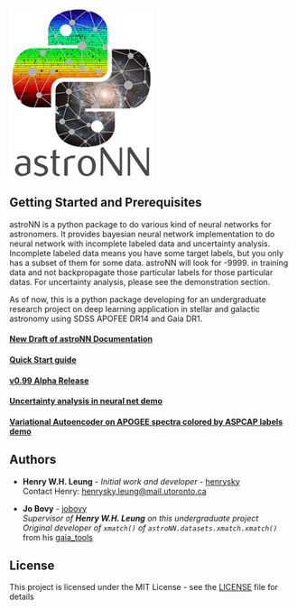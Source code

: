 ![AstroNN Logo](astroNN_icon_withname.png)

## Getting Started and Prerequisites

astroNN is a python package to do various kind of neural networks for astronomers. It provides bayesian neural network 
implementation to do neural network with incomplete labeled data and uncertainty analysis. 
Incomplete labeled data means you have some target labels, but you only has a subset of them for some data. astroNN 
will look for -9999. in training data and not backpropagate those particular labels for those particular datas. For 
uncertainty analysis, please see the demonstration section.

As of now, this is a python package developing for an undergraduate research project on deep learning application in 
stellar and galactic astronomy using SDSS APOFEE DR14 and Gaia DR1.

#### [New Draft of astroNN Documentation](https://henrysky.github.io/astroNN/)

#### [Quick Start guide](https://henrysky.github.io/astroNN/quick_start.html)

#### [v0.99 Alpha Release](https://github.com/henrysky/astroNN/releases/tag/v0.99)

#### [Uncertainty analysis in neural net demo](https://github.com/henrysky/astroNN/tree/master/demo_tutorial/NN_uncertainty_analysis)

#### [Variational Autoencoder on APOGEE spectra colored by ASPCAP labels demo](https://henrysky.github.io/astroNN/neuralnets/vae_demo.html)


## Authors

* **Henry W.H. Leung** - *Initial work and developer* - [henrysky](https://github.com/henrysky)\
Contact Henry: [henrysky.leung@mail.utoronto.ca](mailto:henrysky.leung@mail.utoronto.ca)

* **Jo Bovy** - [jobovy](https://github.com/jobovy)\
*Supervisor of **Henry W.H. Leung** on this undergraduate project*\
*Original developer of `xmatch()` of `astroNN.datasets.xmatch.xmatch()`* from his [gaia_tools](https://github.com/jobovy/gaia_tools)

## License
This project is licensed under the MIT License - see the [LICENSE](LICENSE) file for details
